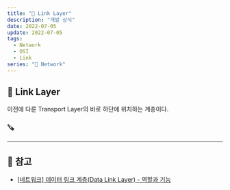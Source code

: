 ```yaml
---
title: "📡 Link Layer"
description: "개발 상식"
date: 2022-07-05
update: 2022-07-05
tags:
  - Network
  - OSI
  - Link
series: "📡 Network"
---
```


## 🧷 Link Layer
이전에 다룬 Transport Layer의 바로 하단에 위치하는 계층이다.

### 🪚 

---

## 📕 참고
- [[네트워크] 데이터 링크 계층(Data Link Layer) - 역할과 기능](https://velog.io/@redgem92/%EB%84%A4%ED%8A%B8%EC%9B%8C%ED%81%AC-%EB%8D%B0%EC%9D%B4%ED%84%B0-%EB%A7%81%ED%81%AC-%EA%B3%84%EC%B8%B5Data-Link-Layer-1)